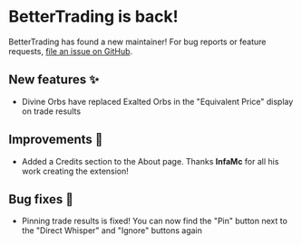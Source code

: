 # BetterTrading is back!

BetterTrading has found a new maintainer! For bug reports or feature requests, [file an issue on GitHub](https://github.com/exile-center/better-trading/issues/new).

## New features ✨

- Divine Orbs have replaced Exalted Orbs in the "Equivalent Price" display on trade results

## Improvements 💅

- Added a Credits section to the About page. Thanks **InfaMc** for all his work creating the extension!

## Bug fixes 🐛

- Pinning trade results is fixed! You can now find the "Pin" button next to the "Direct Whisper" and "Ignore" buttons again

